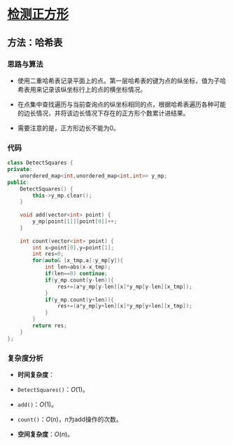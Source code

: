 # [检测正方形](https://leetcode-cn.com/problems/detect-squares/)

## 方法：哈希表

### 思路与算法

- 使用二重哈希表记录平面上的点。第一层哈希表的键为点的纵坐标，值为子哈希表用来记录该纵坐标行上的点的横坐标情况。

- 在点集中查找遍历与当前查询点的纵坐标相同的点，根据哈希表遍历各种可能的边长情况，并将该边长情况下存在的正方形个数累计进结果。

- 需要注意的是，正方形边长不能为0。

### 代码

```c++
class DetectSquares {
private:
    unordered_map<int,unordered_map<int,int>> y_mp;
public:
    DetectSquares() {
        this->y_mp.clear();
    }
    
    void add(vector<int> point) {
        y_mp[point[1]][point[0]]++;
    }
    
    int count(vector<int> point) {
        int x=point[0],y=point[1];
        int res=0;
        for(auto& [x_tmp,a]:y_mp[y]){
            int len=abs(x-x_tmp);
            if(len==0) continue;
            if(y_mp.count(y-len)){
                res+=(a*y_mp[y-len][x]*y_mp[y-len][x_tmp]);
            }
            if(y_mp.count(y+len)){
                res+=(a*y_mp[y+len][x]*y_mp[y+len][x_tmp]);
            }
        }
        return res;
    }
};
```

### 复杂度分析

- **时间复杂度**：

- ``DetectSquares()``：$O(1)$。

- ``add()``：$O(1)$。 

- ``count()``：$O(n)$，$n$为add操作的次数。

- **空间复杂度**：$O(n)$。
